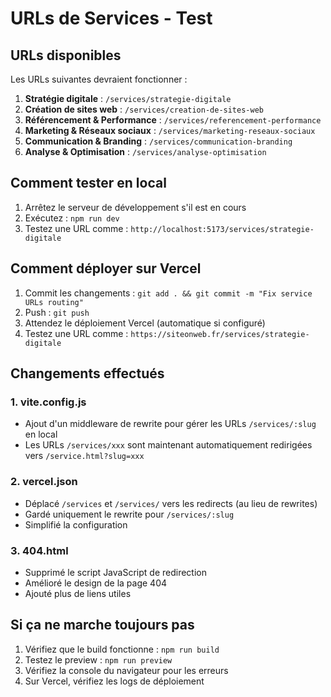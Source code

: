 # URLs de Services - Test

## URLs disponibles

Les URLs suivantes devraient fonctionner :

1. **Stratégie digitale** : `/services/strategie-digitale`
2. **Création de sites web** : `/services/creation-de-sites-web`
3. **Référencement & Performance** : `/services/referencement-performance`
4. **Marketing & Réseaux sociaux** : `/services/marketing-reseaux-sociaux`
5. **Communication & Branding** : `/services/communication-branding`
6. **Analyse & Optimisation** : `/services/analyse-optimisation`

## Comment tester en local

1. Arrêtez le serveur de développement s'il est en cours
2. Exécutez : `npm run dev`
3. Testez une URL comme : `http://localhost:5173/services/strategie-digitale`

## Comment déployer sur Vercel

1. Commit les changements : `git add . && git commit -m "Fix service URLs routing"`
2. Push : `git push`
3. Attendez le déploiement Vercel (automatique si configuré)
4. Testez une URL comme : `https://siteonweb.fr/services/strategie-digitale`

## Changements effectués

### 1. vite.config.js
- Ajout d'un middleware de rewrite pour gérer les URLs `/services/:slug` en local
- Les URLs `/services/xxx` sont maintenant automatiquement redirigées vers `/service.html?slug=xxx`

### 2. vercel.json
- Déplacé `/services` et `/services/` vers les redirects (au lieu de rewrites)
- Gardé uniquement le rewrite pour `/services/:slug`
- Simplifié la configuration

### 3. 404.html
- Supprimé le script JavaScript de redirection
- Amélioré le design de la page 404
- Ajouté plus de liens utiles

## Si ça ne marche toujours pas

1. Vérifiez que le build fonctionne : `npm run build`
2. Testez le preview : `npm run preview`
3. Vérifiez la console du navigateur pour les erreurs
4. Sur Vercel, vérifiez les logs de déploiement
